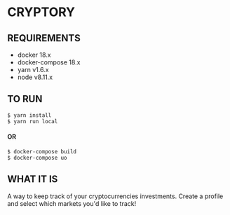 CRYPTORY
============

## REQUIREMENTS
- docker 18.x
- docker-compose 18.x
- yarn v1.6.x
- node v8.11.x

## TO RUN
```shell
$ yarn install
$ yarn run local
```
#### OR
```shell
$ docker-compose build
$ docker-compose uo
```

## WHAT IT IS
A way to keep track of your cryptocurrencies investments.  Create a profile and select which markets you'd like to track!

